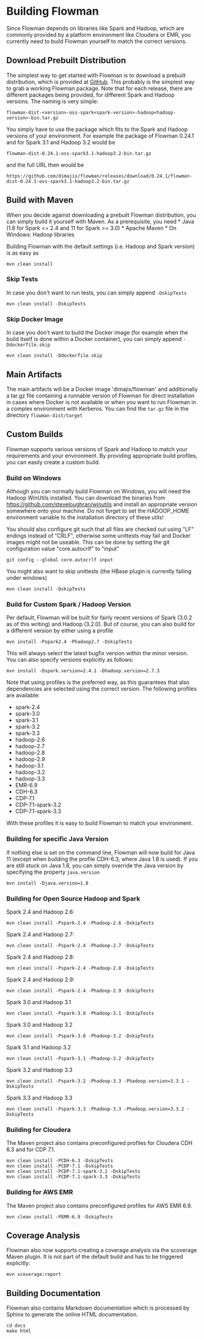 # Building Flowman

Since Flowman depends on libraries like Spark and Hadoop, which are commonly provided by a platform environment like
Cloudera or EMR,  you currently need to build Flowman yourself to match the correct versions. 

## Download Prebuilt Distribution

The simplest way to get started with Flowman is to download a prebuilt distribution, which is provided at 
[GitHub](https://github.com/dimajix/flowman/releases). This probably is the simplest way to grab a working Flowman 
package. Note that for each release, there are different packages being provided, for different Spark and Hadoop 
versions. The naming is very simple:
```
flowman-dist-<version>-oss-spark<spark-version>-hadoop<hadoop-version>-bin.tar.gz
```
You simply have to use the package which fits to the Spark and Hadoop versions of your environment. For example the
package of Flowman 0.24.1 and for Spark 3.1 and Hadoop 3.2 would be
```
flowman-dist-0.24.1-oss-spark3.1-hadoop3.2-bin.tar.gz
```
and the full URL then would be
```
https://github.com/dimajix/flowman/releases/download/0.24.1/flowman-dist-0.24.1-oss-spark3.1-hadoop3.2-bin.tar.gz
```

## Build with Maven

When you decide against downloading a prebuilt Flowman distribution, you can simply build it yourself with Maven. As
a prerequisite, you need
    * Java (1.8 for Spark <= 2.4 and 11 for Spark >= 3.0)
    * Apache Maven
    * On Windows: Hadoop libraries

Building Flowman with the default settings (i.e. Hadoop and Spark version) is as easy as

    mvn clean install

### Skip Tests

In case you don't want to run tests, you can simply append `-DskipTests`

```shell
mvn clean install -DskipTests
```

### Skip Docker Image

In case you don't want to build the Docker image (for example when the build itself is done within a Docker container),
you can simply append `-Ddockerfile.skip`

```shell
mvn clean install -Ddockerfile.skip
```

## Main Artifacts

The main artifacts will be a Docker image 'dimajix/flowman' and additionally a tar.gz file containing a runnable 
version of Flowman for direct installation in cases where Docker is not available or when you want to run Flowman 
in a complex environment with Kerberos. You can find the `tar.gz` file in the directory `flowman-dist/target`


## Custom Builds

Flowman supports various versions of Spark and Hadoop to match your requirements and your environment. By providing
appropriate build profiles, you can easily create a custom build.

### Build on Windows

Although you can normally build Flowman on Windows, you will need the Hadoop WinUtils installed. You can download
the binaries from https://github.com/steveloughran/winutils and install an appropriate version somewhere onto your 
machine. Do not forget to set the HADOOP_HOME environment variable to the installation directory of these utils!

You should also configure git such that all files are checked out using "LF" endings instead of "CRLF", otherwise
some unittests may fail and Docker images might not be useable. This can be done by setting the git configuration
value "core.autocrlf" to "input"

    git config --global core.autocrlf input
    
You might also want to skip unittests (the HBase plugin is currently failing under windows)

    mvn clean install -DskipTests    


### Build for Custom Spark / Hadoop Version

Per default, Flowman will be built for fairly recent versions of Spark (3.0.2 as of this writing) and Hadoop (3.2.0). 
But of course, you can also build for a different version by either using a profile
    
    mvn install -Pspark2.4 -Phadoop2.7 -DskipTests
    
This will always select the latest bugfix version within the minor version. You can also specify versions explicitly 
as follows:    

    mvn install -Dspark.version=2.4.1 -Dhadoop.version=2.7.3
        
Note that using profiles is the preferred way, as this guarantees that also dependencies are selected
using the correct version. The following profiles are available:

* spark-2.4
* spark-3.0
* spark-3.1
* spark-3.2
* spark-3.3
* hadoop-2.6
* hadoop-2.7
* hadoop-2.8
* hadoop-2.9
* hadoop-3.1
* hadoop-3.2
* hadoop-3.3
* EMR-6.9
* CDH-6.3
* CDP-7.1
* CDP-7.1-spark-3.2
* CDP-7.1-spark-3.3

With these profiles it is easy to build Flowman to match your environment. 


### Building for specific Java Version

If nothing else is set on the command line, Flowman will now build for Java 11 (except when building the profile
CDH-6.3, where Java 1.8 is used). If you are still stuck on Java 1.8, you can simply override the Java version by
specifying the property `java.version`

```shell
mvn install -Djava.version=1.8
```


### Building for Open Source Hadoop and Spark

Spark 2.4 and Hadoop 2.6:

    mvn clean install -Pspark-2.4 -Phadoop-2.6 -DskipTests
    
Spark 2.4 and Hadoop 2.7:

    mvn clean install -Pspark-2.4 -Phadoop-2.7 -DskipTests

Spark 2.4 and Hadoop 2.8:

    mvn clean install -Pspark-2.4 -Phadoop-2.8 -DskipTests

Spark 2.4 and Hadoop 2.9:

    mvn clean install -Pspark-2.4 -Phadoop-2.9 -DskipTests

Spark 3.0 and Hadoop 3.1

    mvn clean install -Pspark-3.0 -Phadoop-3.1 -DskipTests

Spark 3.0 and Hadoop 3.2

    mvn clean install -Pspark-3.0 -Phadoop-3.2 -DskipTests

Spark 3.1 and Hadoop 3.2

    mvn clean install -Pspark-3.1 -Phadoop-3.2 -DskipTests

Spark 3.2 and Hadoop 3.3

    mvn clean install -Pspark-3.2 -Phadoop-3.3 -Phadoop.version=3.3.1 -DskipTests

Spark 3.3 and Hadoop 3.3

    mvn clean install -Pspark-3.3 -Phadoop-3.3 -Phadoop.version=3.3.2 -DskipTests


### Building for Cloudera

The Maven project also contains preconfigured profiles for Cloudera CDH 6.3 and for CDP 7.1.

    mvn clean install -PCDH-6.3 -DskipTests
    mvn clean install -PCDP-7.1 -DskipTests
    mvn clean install -PCDP-7.1-spark-3.2 -DskipTests
    mvn clean install -PCDP-7.1-spark-3.3 -DskipTests


### Building for AWS EMR

The Maven project also contains preconfigured profiles for AWS EMR 6.9.

    mvn clean install -PEMR-6.9 -DskipTests


## Coverage Analysis

Flowman also now supports creating a coverage analysis via the scoverage Maven plugin. It is not part of the default
build and has to be triggered explicitly:

```shell
mvn scoverage:report
```

## Building Documentation

Flowman also contains Markdown documentation which is processed by Sphinx to generate the online HTML documentation.

    cd docs
    make html
